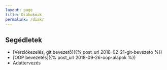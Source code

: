 ```yaml
---
layout: page
title: Diákoknak
permalink: /diak/
---
```


## Segédletek

* [Verziókezelés, git bevezető]({% post_url 2018-02-21-git-bevezeto %})
* [OOP bevezetés]({% post_url 2018-09-26-oop-alapok %})
* Adattervezés

